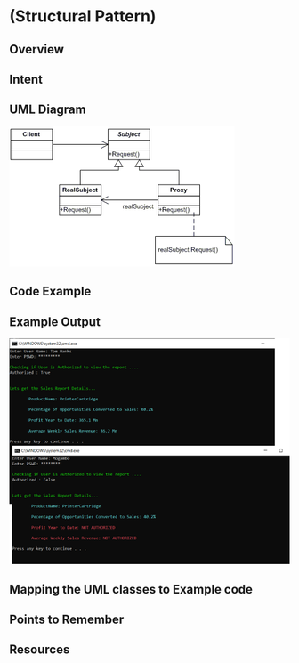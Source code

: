# (Structural Pattern)

## Overview

## Intent

## UML Diagram
![UML](./proxy.png)

## Code Example

## Example Output
![output](proxy_output.png)

## Mapping the UML classes to Example code

## Points to Remember

## Resources
